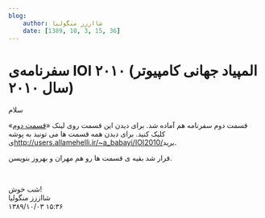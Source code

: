```yaml
---
blog:
    author: شااززز منگولیا
    date: [1389, 10, 3, 15, 36]
---
```

# سفرنامه‌ی IOI ۲۰۱۰ (المپیاد جهانی کامپیوتر سال ۲۰۱۰)

<div class="cnt">
سلام<p>قسمت دوم سفرنامه هم آماده شد. برای دیدن این قسمت روی لینک «<a href="http://users.allamehelli.ir/~a_babayi/IOI2010/Safarname1.pdf" target="_blank" title="قسمت دوم">قسمت دوم</a>» کلیک کنید. برای دیدن همه قسمت ها می تونید به پوشه ی<a href="http://users.allamehelli.ir/~a_babayi/IOI2010/" target="_blank">http://users.allamehelli.ir/~a_babayi/IOI2010/</a>برید.</p>
<p>قرار شد بقیه ی قسمت ها رو هم مهران و بهروز بنویسن.</p>
<p><br/></p>شب خوش!
</div>

<div class="blog-info">
    <div class="blog-author">شااززز منگولیا</div>
    <div class="blog-date">۱۳۸۹/۱۰/۰۳ ۱۵:۳۶</div>
</div>

